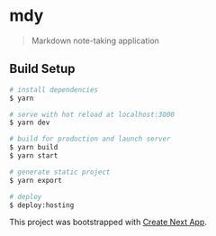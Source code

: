 # mdy

> Markdown note-taking application

## Build Setup

```bash
# install dependencies
$ yarn

# serve with hot reload at localhost:3000
$ yarn dev

# build for production and launch server
$ yarn build
$ yarn start

# generate static project
$ yarn export

# deploy
$ deploy:hosting
```

This project was bootstrapped with [Create Next App](https://github.com/segmentio/create-next-app).
